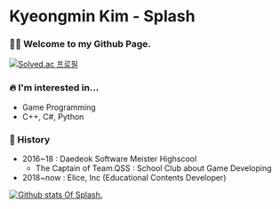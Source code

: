 # Kyeongmin Kim - Splash

### 🙌🏻 Welcome to my Github Page.
[![Solved.ac
프로필](http://mazassumnida.wtf/api/v2/generate_badge?boj=leomessi)](https://solved.ac/leomessi)


### 🔥 I'm interested in...

* Game Programming
* C++, C#, Python

### 📖 History

* 2016~18 : Daedeok Software Meister Highscool
  * The Captain of Team.QSS : School Club about Game Developing
* 2018~now : Elice, Inc (Educational Contents Developer)

[![Github stats Of Splash.](https://github-readme-stats.vercel.app/api?username=usernameSplash&show_icons=true&theme=graywhite)](https://github.com/anuraghazra/github-readme-stats)
